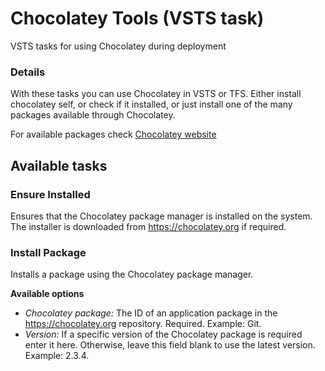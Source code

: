 # Chocolatey Tools (VSTS task)

VSTS tasks for using Chocolatey during deployment

### Details
With these tasks you can use Chocolatey in VSTS or TFS. Either install chocolatey self, or check if it installed, or just install
one of the many packages available through Chocolatey.

For available packages check [Chocolatey website](https://chocolatey.org/)


## Available tasks
### Ensure Installed 
Ensures that the Chocolatey package manager is installed on the system. The installer is downloaded from https://chocolatey.org if required.

### Install Package
Installs a package using the Chocolatey package manager.

**Available options**
* *Chocolatey package:* The ID of an application package in the https://chocolatey.org repository. Required. Example: Git.
* *Version:* If a specific version of the Chocolatey package is required enter it here. Otherwise, leave this field blank to use the latest version. Example: 2.3.4.
